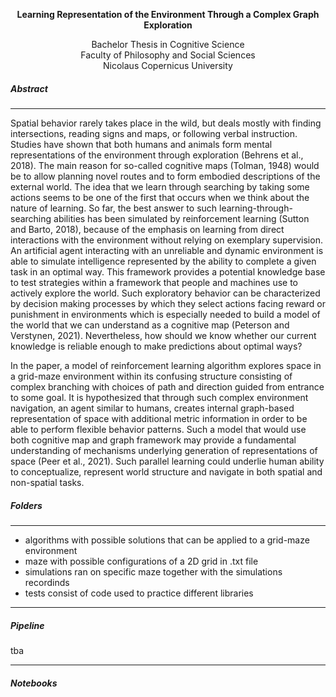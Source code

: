 <p align="center">
  <b>Learning Representation of the Environment Through a Complex Graph Exploration</b><br>
</p>

<p align="center">
  Bachelor Thesis in Cognitive Science <br>
  Faculty of Philosophy and Social Sciences <br>
  Nicolaus Copernicus University <br>
</p>


##### Abstract

----------------

  Spatial behavior rarely takes place in the wild, but deals mostly with finding intersections, reading signs and maps, or following verbal instruction. Studies have shown that both humans and animals form mental representations of the environment through exploration (Behrens et al., 2018). The main reason for so-called cognitive maps (Tolman, 1948) would be to allow planning novel routes and to form embodied descriptions of the external world. The idea that we learn through searching by taking some actions seems to be one of the first that occurs when we think about the nature of learning. So far, the best answer to such learning-through-searching abilities has been simulated by reinforcement learning (Sutton and Barto, 2018), because of the emphasis on learning from direct interactions with the environment without relying on exemplary supervision. An artificial agent interacting with an unreliable and dynamic environment is able to simulate intelligence represented by the ability to complete a given task in an optimal way. This framework provides a potential knowledge base to test strategies within a framework that people and machines use to actively explore the world. Such exploratory behavior can be characterized by decision making processes by which they select actions facing reward or punishment in environments which is especially needed to build a model of the world that we can understand as a cognitive map (Peterson and Verstynen, 2021).  Nevertheless, how should we know whether our current knowledge is reliable enough to make predictions about optimal ways? 

  In the paper, a model of reinforcement learning algorithm explores space in a grid-maze environment within its confusing structure consisting of complex branching with choices of path and direction guided from entrance to some goal. It is hypothesized that through such complex environment navigation, an agent similar to humans, creates internal graph-based representation of space with additional metric information in order to be able to perform flexible behavior patterns. Such a model that would use both cognitive map and graph framework may provide a fundamental understanding of mechanisms underlying generation of representations of space (Peer et al., 2021). Such parallel learning could underlie human ability to conceptualize, represent world structure and navigate in both spatial and non-spatial tasks.
  
  
  ##### Folders
  
  ------------------

- algorithms with possible solutions that can be applied to a grid-maze environment
- maze with possible configurations of a 2D grid in .txt file
- simulations ran on specific maze together with the simulations recordinds
- tests consist of code used to practice different libraries 

------------------

 ##### Pipeline
 
 tba
 
 ------------------
 
 ##### Notebooks
